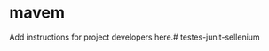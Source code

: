 #  mavem

Add instructions for project developers here.#   t e s t e s - j u n i t - s e l l e n i u m  
 
